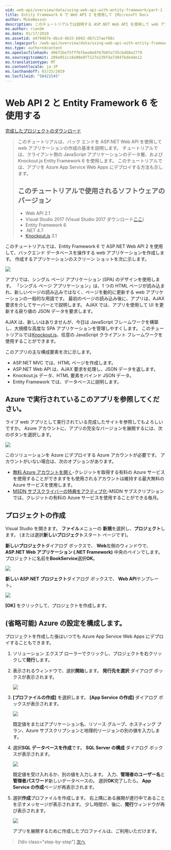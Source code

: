 ```yaml
---
uid: web-api/overview/data/using-web-api-with-entity-framework/part-1
title: Entity Framework 6 で Web API 2 を使用して |Microsoft Docs
author: MikeWasson
description: このチュートリアルでは説明する ASP.NET Web API を使用して web アプリケーションの作成の基本のバック エンドです。 チュートリアルでは、データ レイアウトの Entity Framework 6 を使用しています.
ms.author: riande
ms.date: 01/17/2019
ms.assetid: e879487e-dbcd-4b33-b092-d67c37ae768c
msc.legacyurl: /web-api/overview/data/using-web-api-with-entity-framework/part-1
msc.type: authoredcontent
ms.openlocfilehash: d96f2bef5fff6fbee8e0767b0fa735cbd68e2779
ms.sourcegitcommit: 289e051cc8a90e8f7127e239fda73047bde4de12
ms.translationtype: MT
ms.contentlocale: ja-JP
ms.lasthandoff: 03/25/2019
ms.locfileid: "58421545"
---
```

<a name="using-web-api-2-with-entity-framework-6"></a>Web API 2 と Entity Framework 6 を使用する
====================

[完成したプロジェクトのダウンロード](https://github.com/MikeWasson/BookService)

> このチュートリアルは、バック エンドを ASP.NET Web API を使用して web アプリケーションの作成の基本を説明します。 チュートリアルでは、クライアント側の JavaScript アプリケーションのデータ層、および Knockout.js Entity Framework 6 を使用します。 このチュートリアルでは、アプリを Azure App Service Web Apps にデプロイする方法も示します。
>
> ## <a name="software-versions-used-in-the-tutorial"></a>このチュートリアルで使用されるソフトウェアのバージョン
>
> - Web API 2.1
> - Visual Studio 2017 (Visual Studio 2017 ダウンロード[ここ](https://visualstudio.microsoft.com/downloads/?utm_medium=microsoft&utm_source=docs.microsoft.com&utm_campaign=button+cta&utm_content=download+vs2017))
> - Entity Framework 6
> - .NET 4.7
> - [Knockout.js](http://knockoutjs.com/) 3.1

このチュートリアルでは、Entity Framework 6 で ASP.NET Web API 2 を使用して、バックエンド データベースを操作する web アプリケーションを作成します。 作成するアプリケーションのスクリーン ショットを次に示します。

[![](part-1/_static/image2.png)](part-1/_static/image1.png)

アプリでは、シングル ページ アプリケーション (SPA) のデザインを使用します。 「シングル ページ アプリケーション」は、1 つの HTML ページが読み込まれ、新しいページの読み込みではなく、ページを動的に更新する web アプリケーションの一般的な用語です。 最初のページの読み込み後に、アプリは、AJAX 要求を介してサーバーとで説明します。 AJAX では、アプリを使用して UI を更新する戻り値の JSON データを要求します。

AJAX は、新しいはありませんが、今日は JavaScript フレームワークを構築し、大規模な高度な SPA アプリケーションを管理しやすくします。 このチュートリアルでは[Knockout.js](http://knockoutjs.com/)、任意の JavaScript クライアント フレームワークを使用することができます。

このアプリの主な構成要素を次に示します。

- ASP.NET MVC では、HTML ページを作成します。
- ASP.NET Web API は、AJAX 要求を処理し、JSON データを返します。
- Knockout.js データ、HTML 要素をバインド JSON データ。
- Entity Framework では、データベースに説明します。

## <a name="see-this-app-running-on-azure"></a>Azure で実行されているこのアプリを参照してください。

ライブ web アプリとして実行されている完成したサイトを参照してもよろしいですか。 Azure アカウントに、アプリの完全なバージョンを展開するには、次のボタンを選択します。

[![](http://azuredeploy.net/deploybutton.png)](https://azuredeploy.net/?WT.mc_id=deploy_azure_aspnet&repository=https://github.com/tfitzmac/BookService)

このソリューションを Azure にデプロイする Azure アカウントが必要です。 アカウントがいない場合は、次のオプションがあります。

- [無料 Azure アカウントを開く](https://azure.microsoft.com/pricing/free-trial/?WT.mc_id=A443DD604)-クレジットを取得する有料の Azure サービスを使用することができますをも使用されるアカウントは維持する最大無料の Azure サービスを使用します。
- [MSDN サブスクライバーの特典をアクティブ化](https://azure.microsoft.com/pricing/member-offers/msdn-benefits-details/?WT.mc_id=A443DD604)-MSDN サブスクリプションでは、クレジットの有料の Azure サービスを使用することができる毎月。

## <a name="create-the-project"></a>プロジェクトの作成

Visual Studio を開きます。 **ファイル**メニューの **新規**を選択し、**プロジェクト**します。 (または選択**新しいプロジェクト**スタート ページです)。

**新しいプロジェクト**ダイアログ ボックスで、 **Web**左側のウィンドウで、 **ASP.NET Web アプリケーション (.NET Framework)** 中央のペインでします。 プロジェクトに名前を**BookService**選択**OK**。

[![](part-1/_static/image11.png)](part-1/_static/image11.png)

**新しい ASP.NET プロジェクト**ダイアログ ボックスで、 **Web API**テンプレート。

[![](part-1/_static/image12.png)](part-1/_static/image12.png)


**[OK]** をクリックして、プロジェクトを作成します。

## <a name="configure-azure-settings-optional"></a>(省略可能) Azure の設定を構成します。

プロジェクトを作成した後はいつでも Azure App Service Web Apps にデプロイすることもできます。 

1. ソリューション エクスプ ローラーでクリックし、プロジェクトを右クリックして**発行**します。

2. 表示されるウィンドウで、選択**開始**します。 **発行先を選択** ダイアログ ボックスが表示されます。

   [![](part-1/_static/image14.png)](part-1/_static/image14.png)

3. **[プロファイルの作成]** を選択します。 **[App Service の作成]** ダイアログ ボックスが表示されます。

   [![](part-1/_static/image15.png)](part-1/_static/image15.png)

   既定値をまたはアプリケーション名、リソース グループ、ホスティング プラン、Azure サブスクリプションと地理的リージョンの別の値を入力します。 

4. 選択**SQL データベースを作成**です。 **SQL Server の構成** ダイアログ ボックスが表示されます。 

   [![](part-1/_static/image16.png)](part-1/_static/image16.png)

   既定値を受け入れるか、別の値を入力します。 入力、**管理者のユーザー名**と**管理者パスワード**新しいデータベースの。 選択**OK**完了したら。 **App Service の作成**ページが再表示されます。

5. 選択**作成**プロファイルを作成します。 右上隅にある展開が進行中であることを示すメッセージが表示されます。 少し時間が、後に、**発行**ウィンドウが再び表示されます。

    [![](part-1/_static/image17.png)](part-1/_static/image17.png)
   
    アプリを展開するために作成したプロファイルは、ご利用いただけます。 


> [!div class="step-by-step"]
> [次へ](part-2.md)
